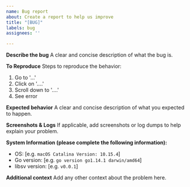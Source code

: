 ```yaml
---
name: Bug report
about: Create a report to help us improve
title: "[BUG]"
labels: bug
assignees: ''

---
```


**Describe the bug**
A clear and concise description of what the bug is.

**To Reproduce**
Steps to reproduce the behavior:

1. Go to '...'
2. Click on '....'
3. Scroll down to '....'
4. See error

**Expected behavior**
A clear and concise description of what you expected to happen.

**Screenshots & Logs**
If applicable, add screenshots or log dumps to help explain your problem.

**System Information (please complete the following information):**

- OS: [e.g. `macOS Catalina Version: 10.15.4`]
- Go version: [e.g. `go version go1.14.1 darwin/amd64`]
- libsv version: [e.g. `v0.0.1`]

**Additional context**
Add any other context about the problem here.

